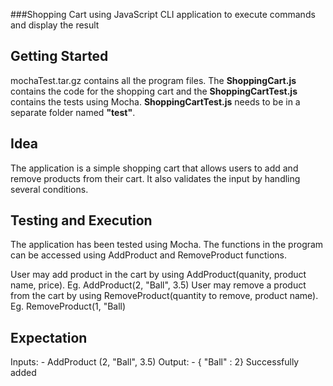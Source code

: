 ###Shopping Cart using JavaScript
CLI application to execute commands and display the result

## Getting Started

mochaTest.tar.gz contains all the program files. The **ShoppingCart.js** contains the code for the shopping cart and
the **ShoppingCartTest.js** contains the tests using Mocha. **ShoppingCartTest.js** needs to be in a separate folder named **"test"**.

## Idea

The application is a simple shopping cart that allows users to add and remove products from their cart. It also
validates the input by handling several conditions.

## Testing and Execution
The application has been tested using Mocha. The functions in the program can be accessed using AddProduct and
RemoveProduct functions.

User may add product in the cart by using AddProduct(quanity, product name, price). Eg. AddProduct(2, "Ball", 3.5)
User may remove a product from the cart by using RemoveProduct(quantity to remove, product name). Eg. RemoveProduct(1, "Ball)

## Expectation

Inputs: - AddProduct (2, "Ball", 3.5)
Output: - { "Ball" : 2} Successfully added
